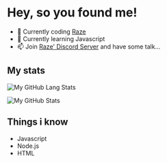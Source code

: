 # Hey, so you found me!

- 🔭 Currently coding [Raze]("https://top.gg/bot/1017556497540071434")
- 🌱 Currently learning Javascript
- 📫 Join [Raze' Discord Server](discord.gg/wzzaWxfxmu) and have some talk...



## My stats

![My GitHub Lang Stats](https://github-readme-stats.vercel.app/api/top-langs/?username=pxzzo&theme=tokyonight&layout=compact)

![My GitHub Stats](https://github-readme-stats.vercel.app/api?username=pxzzo&count_private=true&show_icons=true&theme=tokyonight)

## Things i know
- Javascript
- Node.js
- HTML
